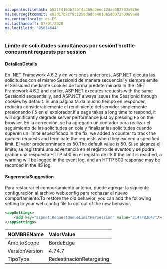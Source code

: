 ```yaml
---
ms.openlocfilehash: b521f4163bf5bf4a369d0eec12dae503703a976e
ms.sourcegitcommit: e02d17b2cf9c1258dadda4810a5e6072a0089aee
ms.contentlocale: es-ES
ms.lasthandoff: 07/01/2020
ms.locfileid: "85614644"
---
```

### <a name="throttle-concurrent-requests-per-session"></a><span data-ttu-id="f4246-101">Límite de solicitudes simultáneas por sesión</span><span class="sxs-lookup"><span data-stu-id="f4246-101">Throttle concurrent requests per session</span></span>

#### <a name="details"></a><span data-ttu-id="f4246-102">Detalles</span><span class="sxs-lookup"><span data-stu-id="f4246-102">Details</span></span>

<span data-ttu-id="f4246-103">En .NET Framework 4.6.2 y en versiones anteriores, ASP.NET ejecuta las solicitudes con el mismo Sessionid de manera secuencial y siempre emite el Sessionid mediante cookies de forma predeterminada.</span><span class="sxs-lookup"><span data-stu-id="f4246-103">In the .NET Framework 4.6.2 and earlier, ASP.NET executes requests with the same Sessionid sequentially, and ASP.NET always issues the Sessionid through cookies by default.</span></span> <span data-ttu-id="f4246-104">Si una página tarda mucho tiempo en responder, reducirá considerablemente el rendimiento del servidor simplemente presionando <kbd>F5</kbd> en el explorador.</span><span class="sxs-lookup"><span data-stu-id="f4246-104">If a page takes a long time to respond, it will significantly degrade server performance just by pressing <kbd>F5</kbd> on the browser.</span></span> <span data-ttu-id="f4246-105">En la corrección, se ha agregado un contador para realizar el seguimiento de las solicitudes en cola y finalizar las solicitudes cuando superen un límite especificado.</span><span class="sxs-lookup"><span data-stu-id="f4246-105">In the fix, we added a counter to track the queued requests and terminate the requests when they exceed a specified limit.</span></span> <span data-ttu-id="f4246-106">El valor predeterminado es 50.</span><span class="sxs-lookup"><span data-stu-id="f4246-106">The default value is 50.</span></span> <span data-ttu-id="f4246-107">Si se alcanza el límite, se registrará una advertencia en el registro de eventos y se podrá grabar una respuesta HTTP 500 en el registro de IIS.</span><span class="sxs-lookup"><span data-stu-id="f4246-107">If the limit is reached, a warning will be logged in the event log, and an HTTP 500 response may be recorded in the IIS log.</span></span>

#### <a name="suggestion"></a><span data-ttu-id="f4246-108">Sugerencia</span><span class="sxs-lookup"><span data-stu-id="f4246-108">Suggestion</span></span>

<span data-ttu-id="f4246-109">Para restaurar el comportamiento anterior, puede agregar la siguiente configuración al archivo web.config para rechazar el nuevo comportamiento.</span><span class="sxs-lookup"><span data-stu-id="f4246-109">To restore the old behavior, you can add the following setting to your web.config file to opt out of the new behavior.</span></span>

```xml
<appSettings>
    <add key="aspnet:RequestQueueLimitPerSession" value="2147483647"/>
</appSettings>
```

| <span data-ttu-id="f4246-110">NOMBRE</span><span class="sxs-lookup"><span data-stu-id="f4246-110">Name</span></span>    | <span data-ttu-id="f4246-111">Valor</span><span class="sxs-lookup"><span data-stu-id="f4246-111">Value</span></span>       |
|:--------|:------------|
| <span data-ttu-id="f4246-112">Ámbito</span><span class="sxs-lookup"><span data-stu-id="f4246-112">Scope</span></span>   | <span data-ttu-id="f4246-113">Borde</span><span class="sxs-lookup"><span data-stu-id="f4246-113">Edge</span></span>        |
| <span data-ttu-id="f4246-114">Versión</span><span class="sxs-lookup"><span data-stu-id="f4246-114">Version</span></span> | <span data-ttu-id="f4246-115">4.7</span><span class="sxs-lookup"><span data-stu-id="f4246-115">4.7</span></span>         |
| <span data-ttu-id="f4246-116">Tipo</span><span class="sxs-lookup"><span data-stu-id="f4246-116">Type</span></span>    | <span data-ttu-id="f4246-117">Redestinación</span><span class="sxs-lookup"><span data-stu-id="f4246-117">Retargeting</span></span> |
